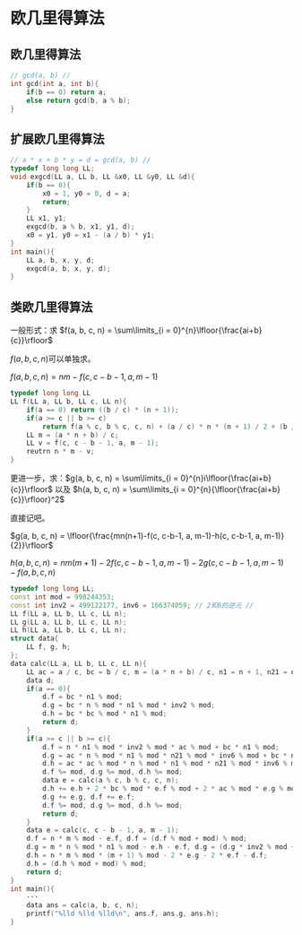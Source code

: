 # 欧几里得算法

## 欧几里得算法

```c++
// gcd(a, b) //
int gcd(int a, int b){
	if(b == 0) return a;
	else return gcd(b, a % b);
}
```

## 扩展欧几里得算法

```c++
// a * x + b * y = d = gcd(a, b) //
typedef long long LL;
void exgcd(LL a, LL b, LL &x0, LL &y0, LL &d){
    if(b == 0){
        x0 = 1, y0 = 0, d = a;
        return;
    }
    LL x1, y1;
    exgcd(b, a % b, x1, y1, d);
    x0 = y1, y0 = x1 - (a / b) * y1;
}
int main(){
    LL a, b, x, y, d;
    exgcd(a, b, x, y, d);
}
```

## 类欧几里得算法

一般形式：求 $f(a, b, c, n) = \sum\limits_{i = 0}^{n}\lfloor{\frac{ai+b}{c}}\rfloor$​

$f(a, b, c, n)$​ 可以单独求。

$f(a, b, c, n) = nm-f(c, c - b - 1, a, m - 1)$

```c++
typedef long long LL
LL f(LL a, LL b, LL c, LL n){
	if(a == 0) return ((b / c) * (n + 1));
	if(a >= c || b >= c) 
		return f(a % c, b % c, c, n) + (a / c) * n * (n + 1) / 2 + (b / c) * (n + 1);
	LL m = (a * n + b) / c;
	LL v = f(c, c - b - 1, a, m - 1);
	reutrn n * m - v;
}
```

更进一步，求：$g(a, b, c, n) = \sum\limits_{i = 0}^{n}i\lfloor{\frac{ai+b}{c}}\rfloor$ 以及 $h(a, b, c, n) = \sum\limits_{i = 0}^{n}{\lfloor{\frac{ai+b}{c}}\rfloor}^2$​

直接记吧。

$g(a, b, c, n) = \lfloor{\frac{mn(n+1)-f(c, c-b-1, a, m-1)-h(c, c-b-1, a, m-1)}{2}}\rfloor$​

$h(a, b, c, n) = nm(m+1)-2f(c, c - b-1, a, m- 1)-2g(c,c-b-1,a,m-1)-f(a, b, c, n)$

```c++
typedef long long LL;
const int mod = 998244353;
const int inv2 = 499122177, inv6 = 166374059; // 2和6的逆元 //
LL f(LL a, LL b, LL c, LL n);
LL g(LL a, LL b, LL c, LL n);
LL h(LL a, LL b, LL c, LL n);
struct data{
    LL f, g, h;
};
data calc(LL a, LL b, LL c, LL n){
    LL ac = a / c, bc = b / c, m = (a * n + b) / c, n1 = n + 1, n21 = n * 2 + 1;
    data d;
    if(a == 0){
        d.f = bc * n1 % mod;
        d.g = bc * n % mod * n1 % mod * inv2 % mod;
        d.h = bc * bc % mod * n1 % mod;
        return d;
    }
    if(a >= c || b >= c){
        d.f = n * n1 % mod * inv2 % mod * ac % mod + bc * n1 % mod;
        d.g = ac * n % mod * n1 % mod * n21 % mod * inv6 % mod + bc * n % mod * n1 % mod * inv2 % mod;
        d.h = ac * ac % mod * n % mod * n1 % mod * n21 % mod * inv6 % mod + bc * bc % mod * n1 % mod + ac * bc % mod * n % mod * n1 % mod;
        d.f %= mod, d.g %= mod, d.h %= mod;
        data e = calc(a % c, b % c, c, n);
        d.h += e.h + 2 * bc % mod * e.f % mod + 2 * ac % mod * e.g % mod;
        d.g += e.g, d.f += e.f;
        d.f %= mod, d.g %= mod, d.h %= mod;
        return d;
    }
    data e = calc(c, c - b - 1, a, m - 1);
    d.f = n * m % mod - e.f, d.f = (d.f % mod + mod) % mod;
    d.g = m * n % mod * n1 % mod - e.h - e.f, d.g = (d.g * inv2 % mod + mod) % mod;
    d.h = n * m % mod * (m + 1) % mod - 2 * e.g - 2 * e.f - d.f;
    d.h = (d.h % mod + mod) % mod;
    return d;
}
int main(){
    ···
    data ans = calc(a, b, c, n);
    printf("%lld %lld %lld\n", ans.f, ans.g, ans.h);
}
```

